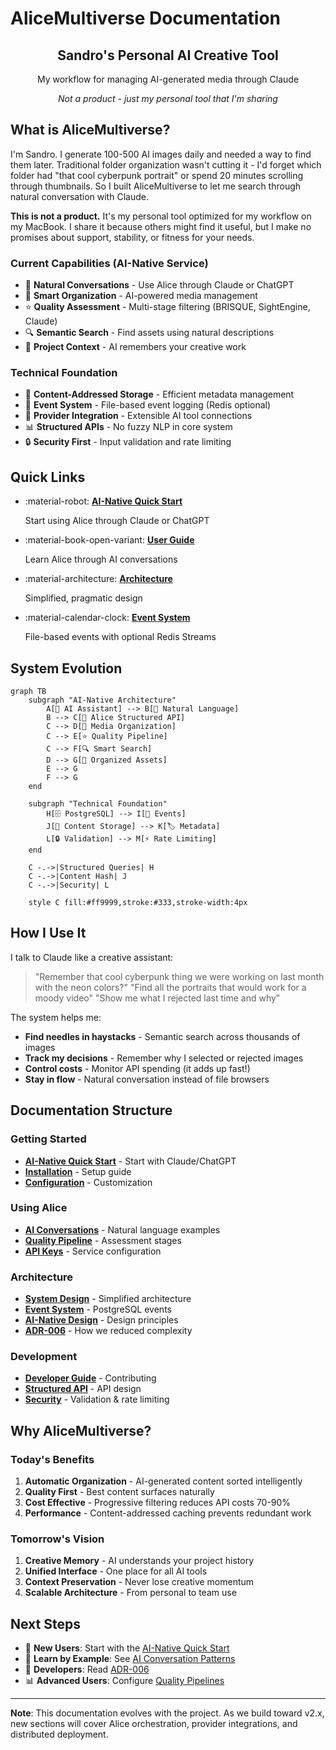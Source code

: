 # AliceMultiverse Documentation

<div align="center">
<h2>Sandro's Personal AI Creative Tool</h2>
<p>My workflow for managing AI-generated media through Claude</p>
<p><em>Not a product - just my personal tool that I'm sharing</em></p>
</div>

## What is AliceMultiverse?

I'm Sandro. I generate 100-500 AI images daily and needed a way to find them later. Traditional folder organization wasn't cutting it - I'd forget which folder had "that cool cyberpunk portrait" or spend 20 minutes scrolling through thumbnails. So I built AliceMultiverse to let me search through natural conversation with Claude.

**This is not a product.** It's my personal tool optimized for my workflow on my MacBook. I share it because others might find it useful, but I make no promises about support, stability, or fitness for your needs.

### Current Capabilities (AI-Native Service)
- 🤖 **Natural Conversations** - Use Alice through Claude or ChatGPT
- 📁 **Smart Organization** - AI-powered media management
- ⭐ **Quality Assessment** - Multi-stage filtering (BRISQUE, SightEngine, Claude)
- 🔍 **Semantic Search** - Find assets using natural descriptions
- 🎨 **Project Context** - AI remembers your creative work

### Technical Foundation
- 💾 **Content-Addressed Storage** - Efficient metadata management
- 🔄 **Event System** - File-based event logging (Redis optional)
- 🚀 **Provider Integration** - Extensible AI tool connections
- 📊 **Structured APIs** - No fuzzy NLP in core system
- 🔒 **Security First** - Input validation and rate limiting

## Quick Links

<div class="grid cards" markdown>

- :material-robot: **[AI-Native Quick Start](getting-started/quickstart-ai.md)**
    
    Start using Alice through Claude or ChatGPT

- :material-book-open-variant: **[User Guide](user-guide/index.md)**
    
    Learn Alice through AI conversations

- :material-architecture: **[Architecture](architecture/index.md)**
    
    Simplified, pragmatic design

- :material-calendar-clock: **[Event System](architecture/event-driven-architecture.md)**
    
    File-based events with optional Redis Streams

</div>

## System Evolution

```mermaid
graph TB
    subgraph "AI-Native Architecture"
        A[🤖 AI Assistant] --> B[💬 Natural Language]
        B --> C[🎨 Alice Structured API]
        C --> D[📁 Media Organization]
        C --> E[⭐ Quality Pipeline]
        C --> F[🔍 Smart Search]
        D --> G[📂 Organized Assets]
        E --> G
        F --> G
    end
    
    subgraph "Technical Foundation"
        H[🗄️ PostgreSQL] --> I[📨 Events]
        J[💾 Content Storage] --> K[🏷️ Metadata]
        L[🔒 Validation] --> M[⚡ Rate Limiting]
    end
    
    C -.->|Structured Queries| H
    C -.->|Content Hash| J
    C -.->|Security| L
    
    style C fill:#ff9999,stroke:#333,stroke-width:4px
```

## How I Use It

I talk to Claude like a creative assistant:

> "Remember that cool cyberpunk thing we were working on last month with the neon colors?"
> "Find all the portraits that would work for a moody video"
> "Show me what I rejected last time and why"

The system helps me:
- **Find needles in haystacks** - Semantic search across thousands of images
- **Track my decisions** - Remember why I selected or rejected images
- **Control costs** - Monitor API spending (it adds up fast!)
- **Stay in flow** - Natural conversation instead of file browsers

## Documentation Structure

### Getting Started
- **[AI-Native Quick Start](getting-started/quickstart-ai.md)** - Start with Claude/ChatGPT
- **[Installation](getting-started/installation.md)** - Setup guide
- **[Configuration](getting-started/configuration.md)** - Customization

### Using Alice
- **[AI Conversations](user-guide/ai-conversations.md)** - Natural language examples
- **[Quality Pipeline](user-guide/pipeline-examples.md)** - Assessment stages
- **[API Keys](user-guide/api-keys.md)** - Service configuration

### Architecture
- **[System Design](architecture/index.md)** - Simplified architecture
- **[Event System](architecture/event-driven-architecture.md)** - PostgreSQL events
- **[AI-Native Design](architecture/ai-native-vision.md)** - Design principles
- **[ADR-006](architecture/adr/ADR-006-simplification-over-abstraction.md)** - How we reduced complexity

### Development
- **[Developer Guide](developer/development.md)** - Contributing
- **[Structured API](developer/search-api-specification.md)** - API design
- **[Security](architecture/adr/ADR-005-code-quality-security-tooling.md)** - Validation & rate limiting

## Why AliceMultiverse?

### Today's Benefits
1. **Automatic Organization** - AI-generated content sorted intelligently
2. **Quality First** - Best content surfaces naturally
3. **Cost Effective** - Progressive filtering reduces API costs 70-90%
4. **Performance** - Content-addressed caching prevents redundant work

### Tomorrow's Vision
1. **Creative Memory** - AI understands your project history
2. **Unified Interface** - One place for all AI tools
3. **Context Preservation** - Never lose creative momentum
4. **Scalable Architecture** - From personal to team use

## Next Steps

- 🤖 **New Users**: Start with the [AI-Native Quick Start](getting-started/quickstart-ai.md)
- 💬 **Learn by Example**: See [AI Conversation Patterns](user-guide/ai-conversations.md)
- 🔧 **Developers**: Read [ADR-006](architecture/adr/ADR-006-simplification-over-abstraction.md)
- 📊 **Advanced Users**: Configure [Quality Pipelines](user-guide/pipeline-examples.md)

---

**Note**: This documentation evolves with the project. As we build toward v2.x, new sections will cover Alice orchestration, provider integrations, and distributed deployment.